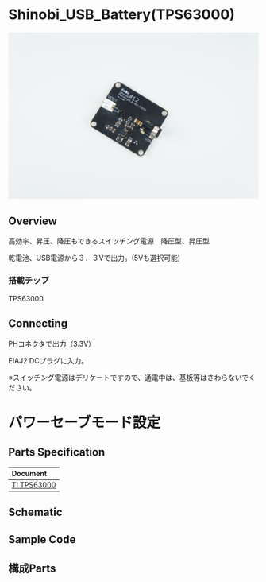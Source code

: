 # Shinobi_USB_Battery(TPS63000)

![](/img/Shinobi_Power/Shinobi_Battery12.JPG)

<!--COLORME-->

## Overview

高効率、昇圧、降圧もできるスイッチング電源　降圧型、昇圧型

乾電池、USB電源から３．３Vで出力。(5Vも選択可能)


### 搭載チップ

TPS63000

## Connecting

PHコネクタで出力（3.3V）

EIAJ2 DCプラグに入力。

※スイッチング電源はデリケートですので、通電中は、基板等はさわらないでください。

# パワーセーブモード設定

## Parts Specification
| Document |
|:--|
| [TI TPS63000](http://www.tij.co.jp/product/jp/TPS63000) |

## Schematic

## Sample Code

## 構成Parts

